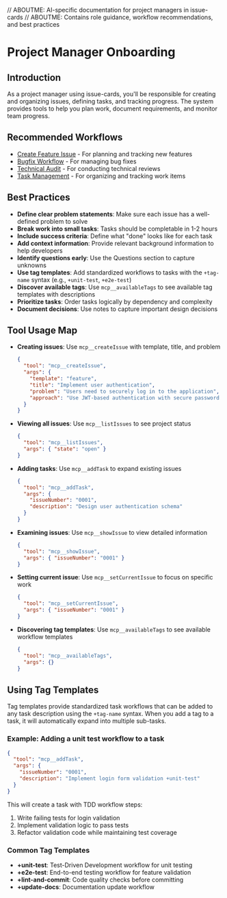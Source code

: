// ABOUTME: AI-specific documentation for project managers in issue-cards
// ABOUTME: Contains role guidance, workflow recommendations, and best practices

# Project Manager Onboarding

## Introduction
As a project manager using issue-cards, you'll be responsible for creating and organizing issues, defining tasks, and tracking progress. The system provides tools to help you plan work, document requirements, and monitor team progress.

## Recommended Workflows
- [Create Feature Issue](../workflows/create-feature.md) - For planning and tracking new features
- [Bugfix Workflow](../workflows/bugfix.md) - For managing bug fixes
- [Technical Audit](../workflows/audit.md) - For conducting technical reviews
- [Task Management](../workflows/task-management.md) - For organizing and tracking work items

## Best Practices
- **Define clear problem statements**: Make sure each issue has a well-defined problem to solve
- **Break work into small tasks**: Tasks should be completable in 1-2 hours
- **Include success criteria**: Define what "done" looks like for each task
- **Add context information**: Provide relevant background information to help developers
- **Identify questions early**: Use the Questions section to capture unknowns
- **Use tag templates**: Add standardized workflows to tasks with the `+tag-name` syntax (e.g., `+unit-test`, `+e2e-test`)
- **Discover available tags**: Use `mcp__availableTags` to see available tag templates with descriptions
- **Prioritize tasks**: Order tasks logically by dependency and complexity
- **Document decisions**: Use notes to capture important design decisions

## Tool Usage Map
- **Creating issues**: Use `mcp__createIssue` with template, title, and problem
  ```json
  {
    "tool": "mcp__createIssue",
    "args": {
      "template": "feature",
      "title": "Implement user authentication",
      "problem": "Users need to securely log in to the application",
      "approach": "Use JWT-based authentication with secure password hashing"
    }
  }
  ```

- **Viewing all issues**: Use `mcp__listIssues` to see project status
  ```json
  {
    "tool": "mcp__listIssues",
    "args": { "state": "open" }
  }
  ```

- **Adding tasks**: Use `mcp__addTask` to expand existing issues
  ```json
  {
    "tool": "mcp__addTask",
    "args": {
      "issueNumber": "0001",
      "description": "Design user authentication schema"
    }
  }
  ```

- **Examining issues**: Use `mcp__showIssue` to view detailed information
  ```json
  {
    "tool": "mcp__showIssue",
    "args": { "issueNumber": "0001" }
  }
  ```

- **Setting current issue**: Use `mcp__setCurrentIssue` to focus on specific work
  ```json
  {
    "tool": "mcp__setCurrentIssue",
    "args": { "issueNumber": "0001" }
  }
  ```

- **Discovering tag templates**: Use `mcp__availableTags` to see available workflow templates
  ```json
  {
    "tool": "mcp__availableTags",
    "args": {}
  }
  ```

## Using Tag Templates

Tag templates provide standardized task workflows that can be added to any task description using the `+tag-name` syntax. When you add a tag to a task, it will automatically expand into multiple sub-tasks.

### Example: Adding a unit test workflow to a task

```json
{
  "tool": "mcp__addTask",
  "args": {
    "issueNumber": "0001",
    "description": "Implement login form validation +unit-test"
  }
}
```

This will create a task with TDD workflow steps:
1. Write failing tests for login validation
2. Implement validation logic to pass tests
3. Refactor validation code while maintaining test coverage

### Common Tag Templates

- **+unit-test**: Test-Driven Development workflow for unit testing
- **+e2e-test**: End-to-end testing workflow for feature validation
- **+lint-and-commit**: Code quality checks before committing
- **+update-docs**: Documentation update workflow